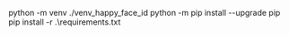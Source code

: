 python -m venv ./venv_happy_face_id
python -m pip install --upgrade pip
pip install -r .\requirements.txt